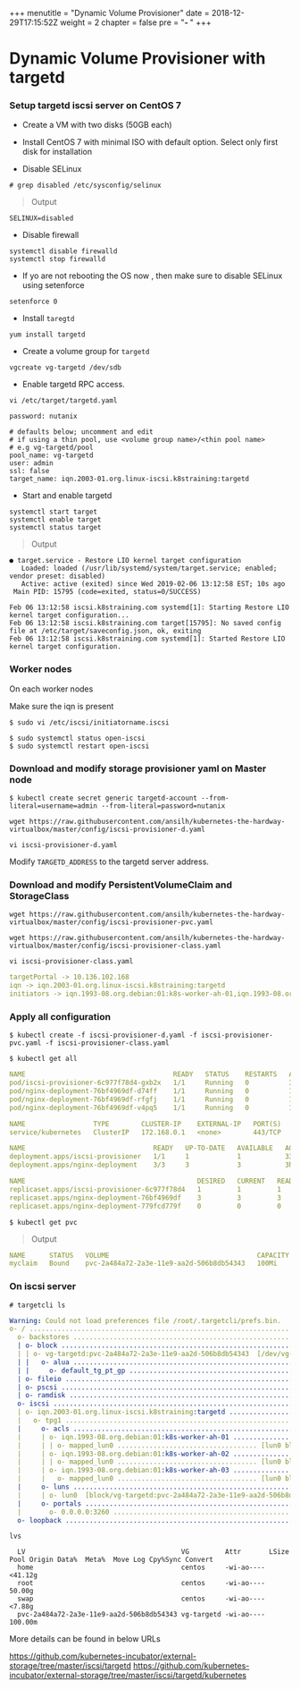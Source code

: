 +++
menutitle = "Dynamic Volume Provisioner"
date = 2018-12-29T17:15:52Z
weight = 2
chapter = false
pre = "<b>- </b>"
+++

# Dynamic Volume Provisioner with targetd

### Setup targetd iscsi server on CentOS 7

- Create a VM with two disks (50GB each)
- Install CentOS 7 with minimal ISO with default option.
  Select only first disk for installation

- Disable SELinux

```shell
# grep disabled /etc/sysconfig/selinux
```

>Output

```
SELINUX=disabled
```

- Disable firewall

```shell
systemctl disable firewalld
systemctl stop firewalld
```

- If yo are not rebooting the OS now , then make sure to disable SELinux using setenforce

```shell
setenforce 0
```

- Install `taregtd`

```
yum install targetd
```

- Create a volume group for `targetd`

```
vgcreate vg-targetd /dev/sdb
```

- Enable targetd RPC access.

```
vi /etc/target/targetd.yaml
```

```
password: nutanix

# defaults below; uncomment and edit
# if using a thin pool, use <volume group name>/<thin pool name>
# e.g vg-targetd/pool
pool_name: vg-targetd
user: admin
ssl: false
target_name: iqn.2003-01.org.linux-iscsi.k8straining:targetd
```

- Start and enable targetd

```shell
systemctl start target
systemctl enable target
systemctl status target
```

>Output

```console
● target.service - Restore LIO kernel target configuration
   Loaded: loaded (/usr/lib/systemd/system/target.service; enabled; vendor preset: disabled)
   Active: active (exited) since Wed 2019-02-06 13:12:58 EST; 10s ago
 Main PID: 15795 (code=exited, status=0/SUCCESS)

Feb 06 13:12:58 iscsi.k8straining.com systemd[1]: Starting Restore LIO kernel target configuration...
Feb 06 13:12:58 iscsi.k8straining.com target[15795]: No saved config file at /etc/target/saveconfig.json, ok, exiting
Feb 06 13:12:58 iscsi.k8straining.com systemd[1]: Started Restore LIO kernel target configuration.
```

### Worker nodes

On each worker nodes

Make sure the iqn is present

```shell
$ sudo vi /etc/iscsi/initiatorname.iscsi
```

```shell
$ sudo systemctl status open-iscsi
$ sudo systemctl restart open-iscsi
```

### Download and modify storage provisioner yaml on Master node

```shell
$ kubectl create secret generic targetd-account --from-literal=username=admin --from-literal=password=nutanix
```

```shell
wget https://raw.githubusercontent.com/ansilh/kubernetes-the-hardway-virtualbox/master/config/iscsi-provisioner-d.yaml
```

```shell
vi iscsi-provisioner-d.yaml
```

Modify  `TARGETD_ADDRESS` to the targetd server address.

### Download and modify  PersistentVolumeClaim and StorageClass

```shell
wget https://raw.githubusercontent.com/ansilh/kubernetes-the-hardway-virtualbox/master/config/iscsi-provisioner-pvc.yaml
```

```shell
wget https://raw.githubusercontent.com/ansilh/kubernetes-the-hardway-virtualbox/master/config/iscsi-provisioner-class.yaml
```

```shell
vi iscsi-provisioner-class.yaml
```

```yaml
targetPortal -> 10.136.102.168
iqn -> iqn.2003-01.org.linux-iscsi.k8straining:targetd
initiators -> iqn.1993-08.org.debian:01:k8s-worker-ah-01,iqn.1993-08.org.debian:01:k8s-worker-ah-02,iqn.1993-08.org.debian:01:k8s-worker-ah-03
```

### Apply all configuration

```shell
$ kubectl create -f iscsi-provisioner-d.yaml -f iscsi-provisioner-pvc.yaml -f iscsi-provisioner-class.yaml
```

```shell
$ kubectl get all
```

```yaml
NAME                                     READY   STATUS    RESTARTS   AGE
pod/iscsi-provisioner-6c977f78d4-gxb2x   1/1     Running   0          33s
pod/nginx-deployment-76bf4969df-d74ff    1/1     Running   0          147m
pod/nginx-deployment-76bf4969df-rfgfj    1/1     Running   0          147m
pod/nginx-deployment-76bf4969df-v4pq5    1/1     Running   0          147m

NAME                 TYPE        CLUSTER-IP    EXTERNAL-IP   PORT(S)   AGE
service/kubernetes   ClusterIP   172.168.0.1   <none>        443/TCP   4d3h

NAME                                READY   UP-TO-DATE   AVAILABLE   AGE
deployment.apps/iscsi-provisioner   1/1     1            1           33s
deployment.apps/nginx-deployment    3/3     3            3           3h50m

NAME                                           DESIRED   CURRENT   READY   AGE
replicaset.apps/iscsi-provisioner-6c977f78d4   1         1         1       33s
replicaset.apps/nginx-deployment-76bf4969df    3         3         3       3h50m
replicaset.apps/nginx-deployment-779fcd779f    0         0         0       155m
```

```shell
$ kubectl get pvc
```

>Output

```yaml
NAME      STATUS   VOLUME                                     CAPACITY   ACCESS MODES   STORAGECLASS               AGE
myclaim   Bound    pvc-2a484a72-2a3e-11e9-aa2d-506b8db54343   100Mi      RWO            iscsi-targetd-vg-targetd   4s
```

### On iscsi server

```shell
# targetcli ls
```

```yaml
Warning: Could not load preferences file /root/.targetcli/prefs.bin.
o- / ......................................................................................................................... [...]
  o- backstores .............................................................................................................. [...]
  | o- block .................................................................................................. [Storage Objects: 1]
  | | o- vg-targetd:pvc-2a484a72-2a3e-11e9-aa2d-506b8db54343  [/dev/vg-targetd/pvc-2a484a72-2a3e-11e9-aa2d-506b8db54343 (100.0MiB) write-thru activated]
  | |   o- alua ................................................................................................... [ALUA Groups: 1]
  | |     o- default_tg_pt_gp ....................................................................... [ALUA state: Active/optimized]
  | o- fileio ................................................................................................. [Storage Objects: 0]
  | o- pscsi .................................................................................................. [Storage Objects: 0]
  | o- ramdisk ................................................................................................ [Storage Objects: 0]
  o- iscsi ............................................................................................................ [Targets: 1]
  | o- iqn.2003-01.org.linux-iscsi.k8straining:targetd ................................................................... [TPGs: 1]
  |   o- tpg1 ............................................................................................... [no-gen-acls, no-auth]
  |     o- acls .......................................................................................................... [ACLs: 3]
  |     | o- iqn.1993-08.org.debian:01:k8s-worker-ah-01 ........................................................... [Mapped LUNs: 1]
  |     | | o- mapped_lun0 ................................... [lun0 block/vg-targetd:pvc-2a484a72-2a3e-11e9-aa2d-506b8db54343 (rw)]
  |     | o- iqn.1993-08.org.debian:01:k8s-worker-ah-02 ........................................................... [Mapped LUNs: 1]
  |     | | o- mapped_lun0 ................................... [lun0 block/vg-targetd:pvc-2a484a72-2a3e-11e9-aa2d-506b8db54343 (rw)]
  |     | o- iqn.1993-08.org.debian:01:k8s-worker-ah-03 ........................................................... [Mapped LUNs: 1]
  |     |   o- mapped_lun0 ................................... [lun0 block/vg-targetd:pvc-2a484a72-2a3e-11e9-aa2d-506b8db54343 (rw)]
  |     o- luns .......................................................................................................... [LUNs: 1]
  |     | o- lun0  [block/vg-targetd:pvc-2a484a72-2a3e-11e9-aa2d-506b8db54343 (/dev/vg-targetd/pvc-2a484a72-2a3e-11e9-aa2d-506b8db54343) (default_tg_pt_gp)]
  |     o- portals .................................................................................................... [Portals: 1]
  |       o- 0.0.0.0:3260 ..................................................................................................... [OK]
  o- loopback ......................................................................................................... [Targets: 0]
```

```shell
lvs
```

```properties
  LV                                       VG         Attr       LSize   Pool Origin Data%  Meta%  Move Log Cpy%Sync Convert
  home                                     centos     -wi-ao---- <41.12g
  root                                     centos     -wi-ao----  50.00g
  swap                                     centos     -wi-ao----  <7.88g
  pvc-2a484a72-2a3e-11e9-aa2d-506b8db54343 vg-targetd -wi-ao---- 100.00m
```

More details can be found in below URLs

https://github.com/kubernetes-incubator/external-storage/tree/master/iscsi/targetd
https://github.com/kubernetes-incubator/external-storage/tree/master/iscsi/targetd/kubernetes

